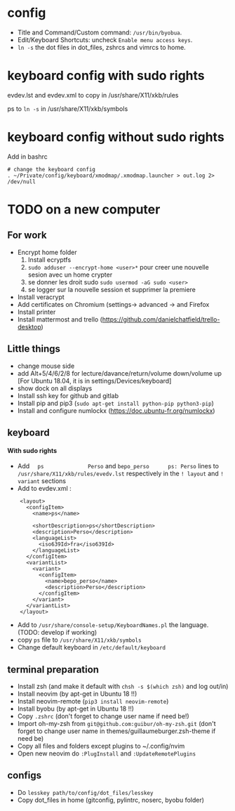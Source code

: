 # config
- Title and Command/Custom command: `/usr/bin/byobua`.
- Edit/Keyboard Shortcuts: uncheck `Enable menu access keys`.
- `ln -s` the dot files in dot_files, zshrcs and vimrcs to home.

# keyboard config with sudo rights
evdev.lst and evdev.xml to copy in /usr/share/X11/xkb/rules

ps to `ln -s` in /usr/share/X11/xkb/symbols

# keyboard config without sudo rights

Add in bashrc
```
# change the keyboard config
. ~/Private/config/keyboard/xmodmap/.xmodmap.launcher > out.log 2> /dev/null

```

# TODO on a new computer

## For work
- Encrypt home folder
   1. Install ecryptfs
   1. `sudo adduser --encrypt-home <user>*` pour creer une nouvelle sesion avec un home crypter
   2. se donner les droit sudo `sudo usermod -aG sudo <user>`
   3. se logger sur la nouvelle session et supprimer la premiere
- Install veracrypt
- Add certificates on Chromium (settings-> advanced ->  and Firefox
- Install printer
- Install mattermost and trello (https://github.com/danielchatfield/trello-desktop)

## Little things
- change mouse side
- add Alt+5/4/6/2/8 for lecture/davance/return/volume down/volume up [For Ubuntu 18.04, it is in settings/Devices/keyboard]
- show dock on all displays
- Install ssh key for github and gitlab
- Install pip and pip3 (`sudo apt-get install python-pip python3-pip`)
- Install and configure numlockx (https://doc.ubuntu-fr.org/numlockx)

## keyboard
#### With sudo rights
- Add `  ps              Perso` and `bepo_perso      ps: Perso` lines to `/usr/share/X11/xkb/rules/evedv.lst` respectively in the `! layout` and `! variant` sections
- Add to evdev.xml :
```
    <layout>
      <configItem>
        <name>ps</name>
        
        <shortDescription>ps</shortDescription>
        <description>Perso</description>
        <languageList>
          <iso639Id>fra</iso639Id>
        </languageList>
      </configItem>
      <variantList>
        <variant>
          <configItem>
            <name>bepo_perso</name>
            <description>Perso</description>
          </configItem>
        </variant>
      </variantList>
    </layout>
```
- Add to `/usr/share/console-setup/KeyboardNames.pl` the language. (TODO: develop if working)
- copy `ps` file to `/usr/share/X11/xkb/symbols`
- Change default keyboard in `/etc/default/keyboard`

## terminal preparation
- Install zsh (and make it default with `chsh -s $(which zsh)` and log out/in)
- Install neovim (by apt-get in Ubuntu 18 !!)
- Install neovim-remote (`pip3 install neovim-remote`)
- Install byobu (by apt-get in Ubuntu 18 !!)
- Copy `.zshrc` (don't forget to change user name if need be!)
- Import oh-my-zsh from `git@github.com:guibur/oh-my-zsh.git` (don't forget to change user name in themes/guillaumeburger.zsh-theme if need be)
- Copy all files and folders except plugins to ~/.config/nvim
- Open new neovim do `:PlugInstall` and `:UpdateRemotePlugins`

## configs
- Do `lesskey path/to/config/dot_files/lesskey`
- Copy dot_files in home (gitconfig, pylintrc, noserc, byobu folder)
